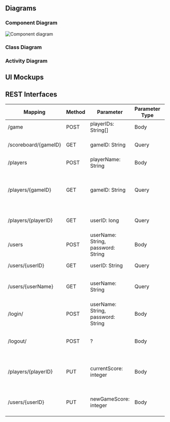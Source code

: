 ## Diagrams

### Component Diagram

![Component diagram](uml/component_diagram.svg)

### Class Diagram

### Activity Diagram

## UI Mockups

## REST Interfaces

| Mapping  | Method | Parameter  | Parameter Type | Status Code  | Response | Description  |
| ------------- | ------------- | ------------- | ------------- | ------------- | ------------- | ------------- |
| /game  | POST  | playerIDs: String[] | Body  | ... | ...  | initiate a new game  |
| /scoreboard/{gameID}  | GET  | gameID: String | Query  | ...  | ... | retrieve a list of scores  |
| /players  | POST  | playerName: String  | Body | ...  | ... | create a new player  |
| /players/{gameID}  | GET  | gameID: String  | Query  | 200<br>404 | list of userse<br>no such game or no users found | retrieve a list of players in a game  |
| /players/{playerID}  | GET  | userID: long  | Query  | 200<br>404  | user<br>user not found | retrieve a player by ID  |
| /users  | POST  | userName: String, password: String  | Body  | ... | ...  | register a new user  |
| /users/{userID} | GET  | userID: String  | Query | ... | ... | retrieve a user by ID  |
| /users/{userName} | GET  | userName: String  | Query | ... | ... | retrieve a user by their username  |
| /login/ | POST  | userName: String, password: String  | Body  | ...  | ... | login with username and password  |
| /logout/ | POST  | ?  | Body  | ... | ... | terminate user session by logging out  |
| /players/{playerID} | PUT | currentScore: integer | Body | - | - | change players score during game |
| /users/{userID} | PUT | newGameScore: integer | Body | - | - | change users overall game score |




